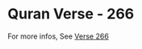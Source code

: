 # Quran Verse - 266 

For more infos, See [Verse 266](https://www.quranbookk.com/quran/search?q=266)